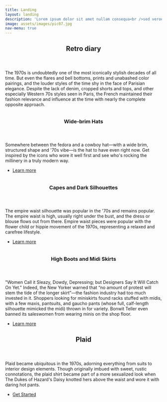 ```yaml
---
title: Landing
layout: landing
description: 'Lorem ipsum dolor sit amet nullam consequa<br />sed veroeros. tempus adipiscing nulla.'
image: assets/images/pic07.jpg
nav-menu: true
---
```


<!-- Main -->
<div id="main">

<!-- One -->
<section id="one">
	<div class="inner">
		<header class="major">
			<h2>Retro diary</h2>
		</header>
		<p>The 1970s is undoubtedly one of the most iconically stylish decades of all time. But even the flares and bell bottoms, prints and unabashed color pairings, and the louder styles of the time shy in the face of Parisian elegance. Despite the lack of denim, cropped shorts and tops, and other especially Western 70s styles seen in Paris, the French maintained their fashion relevance and influence at the time with nearly the complete opposite approach.</p>
	</div>
</section>

<!-- Two -->
<section id="two" class="spotlights">
	<section>
		<a href="generic.html" class="image">
			<img src="{% link assets/images/pic08.jpg %}" alt="" data-position="center center" />
		</a>
		<div class="content">
			<div class="inner">
				<header class="major">
					<h3>Wide-brim Hats</h3>
				</header>
				<p>Somewhere between the fedora and a cowboy hat—with a wide brim, structured shape and '70s vibe—is the hat to have even right now. Get inspired by the icons who wore it well first and see who's rocking the millinery in a truly modern way.</p>
				<ul class="actions">
					<li><a href="generic.html" class="button">Learn more</a></li>
				</ul>
			</div>
		</div>
	</section>
	<section>
		<a href="generic.html" class="image">
			<img src="{% link assets/images/pic09.jpg %}" alt="" data-position="top center" />
		</a>
		<div class="content">
			<div class="inner">
				<header class="major">
					<h3>Capes and Dark Silhouettes</h3>
				</header>
				<p>The empire waist silhouette was popular in the '70s and remains popular. The empire waist is high, usually right under the bust, and the dress or blouse flows out from there. Empire waist pieces were popular with the flower child or hippie movement of the 1970s, representing a relaxed and carefree lifestyle.</p>
				<ul class="actions">
					<li><a href="generic.html" class="button">Learn more</a></li>
				</ul>
			</div>
		</div>
	</section>
	<section>
		<a href="generic.html" class="image">
			<img src="{% link assets/images/pic10.jpg %}" alt="" data-position="25% 25%" />
		</a>
		<div class="content">
			<div class="inner">
				<header class="major">
					<h3>High Boots and Midi Skirts</h3>
				</header>
				<p>"Women Call it Sleazy, Dowdy, Depressing; but Designers Say It Will Catch On Yet." Indeed, the New Yorker warned that “no amount of protest will stem the tide of the longer skirt”—the fashion industry had too much invested in it. Shoppers looking for miniskirts found racks stuffed with midis, with a few maxis, pantsuits, and gaucho pants (whose full, calf-length silhouette mimicked the midi) thrown in for variety. Bonwit Teller even banned its saleswomen from wearing minis on the shop floor.</p>
				<ul class="actions">
					<li><a href="generic.html" class="button">Learn more</a></li>
				</ul>
			</div>
		</div>
	</section>
</section>

<!-- Three -->
<section id="three">
	<div class="inner">
		<header class="major">
			<h2>Plaid</h2>
		</header>
		<p>Plaid became ubiquitous in the 1970s, adorning everything from suits to interior design elements. Though originally imbued with sweet, rustic connotations, the plaid shirt became part of a more sexualized look when The Dukes of Hazard's Daisy knotted hers above the waist and wore it with daring hot pants.</p>
		<ul class="actions">
			<li><a href="generic.html" class="button next">Get Started</a></li>
		</ul>
	</div>
</section>

</div>
